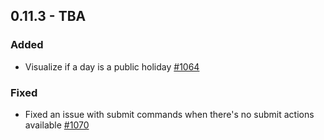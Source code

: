 ## 0.11.3 - TBA
### Added
- Visualize if a day is a public holiday [#1064](https://github.com/Puzzlepart/did/issues/1064)

### Fixed
- Fixed an issue with submit commands when there's no submit actions available [#1070](https://github.com/Puzzlepart/did/issues/1070)
